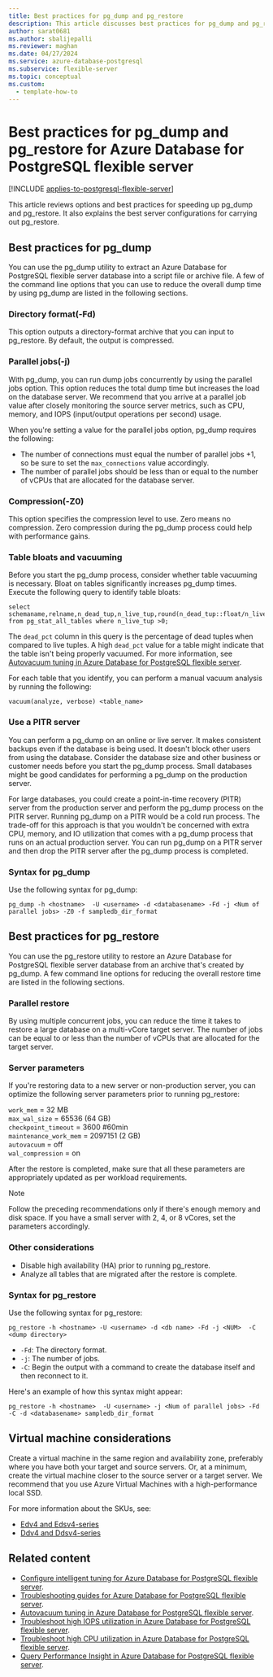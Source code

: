```yaml
---
title: Best practices for pg_dump and pg_restore
description: This article discusses best practices for pg_dump and pg_restore in Azure Database for PostgreSQL flexible server.
author: sarat0681
ms.author: sbalijepalli
ms.reviewer: maghan
ms.date: 04/27/2024
ms.service: azure-database-postgresql
ms.subservice: flexible-server
ms.topic: conceptual
ms.custom:
  - template-how-to
---
```


# Best practices for pg_dump and pg_restore for Azure Database for PostgreSQL flexible server

[!INCLUDE [applies-to-postgresql-flexible-server](~/reusable-content/ce-skilling/azure/includes/postgresql/includes/applies-to-postgresql-flexible-server.md)]

This article reviews options and best practices for speeding up pg_dump and pg_restore. It also explains the best server configurations for carrying out pg_restore.

## Best practices for pg_dump

You can use the pg_dump utility to extract an Azure Database for PostgreSQL flexible server database into a script file or archive file. A few of the command line options that you can use to reduce the overall dump time by using pg_dump are listed in the following sections.

### Directory format(-Fd)

This option outputs a directory-format archive that you can input to pg_restore. By default, the output is compressed.

### Parallel jobs(-j)

With pg_dump, you can run dump jobs concurrently by using the parallel jobs option. This option reduces the total dump time but increases the load on the database server. We recommend that you arrive at a parallel job value after closely monitoring the source server metrics, such as CPU, memory, and IOPS (input/output operations per second) usage.

When you're setting a value for the parallel jobs option, pg_dump requires the following:
- The number of connections must equal the number of parallel jobs&nbsp;+1, so be sure to set the `max_connections` value accordingly.
- The number of parallel jobs should be less than or equal to the number of vCPUs that are allocated for the database server.

### Compression(-Z0)

This option specifies the compression level to use. Zero means no compression. Zero compression during the pg_dump process could help with performance gains.

### Table bloats and vacuuming

Before you start the pg_dump process, consider whether table vacuuming is necessary. Bloat on tables significantly increases pg_dump times. Execute the following query to identify table bloats:

```
select schemaname,relname,n_dead_tup,n_live_tup,round(n_dead_tup::float/n_live_tup::float*100) dead_pct,autovacuum_count,last_vacuum,last_autovacuum,last_autoanalyze,last_analyze from pg_stat_all_tables where n_live_tup >0;
```

The `dead_pct` column in this query is the percentage of dead tuples when compared to live tuples. A high `dead_pct` value for a table might indicate that the table isn't being properly vacuumed. For more information, see [Autovacuum tuning in Azure Database for PostgreSQL flexible server](how-to-autovacuum-tuning.md).


For each table that you identify, you can perform a manual vacuum analysis by running the following:

```
vacuum(analyze, verbose) <table_name> 
```

### Use a PITR server

You can perform a pg_dump on an online or live server. It makes consistent backups even if the database is being used. It doesn't block other users from using the database. Consider the database size and other business or customer needs before you start the pg_dump process. Small databases might be good candidates for performing a pg_dump on the production server. 

For large databases, you could create a point-in-time recovery (PITR) server from the production server and perform the pg_dump process on the PITR server. Running pg_dump on a PITR would be a cold run process. The trade-off for this approach is that you wouldn't be concerned with extra CPU, memory, and IO utilization that comes with a pg_dump process that runs on an actual production server. You can run pg_dump on a PITR server and then drop the PITR server after the pg_dump process is completed.

### Syntax for pg_dump

Use the following syntax for pg_dump:

`pg_dump -h <hostname>  -U <username> -d <databasename> -Fd -j <Num of parallel jobs> -Z0 -f sampledb_dir_format`

## Best practices for pg_restore

You can use the pg_restore utility to restore an Azure Database for PostgreSQL flexible server database from an archive that's created by pg_dump. A few command line options for reducing the overall restore time are listed in the following sections.

### Parallel restore

By using multiple concurrent jobs, you can reduce the time it takes to restore a large database on a multi-vCore target server. The number of jobs can be equal to or less than the number of vCPUs that are allocated for the target server.

### Server parameters

If you're restoring data to a new server or non-production server, you can optimize the following server parameters prior to running pg_restore:

`work_mem` = 32 MB   
`max_wal_size` = 65536 (64 GB)     
`checkpoint_timeout` = 3600 #60min     
`maintenance_work_mem` = 2097151 (2 GB)   
`autovacuum` = off   
`wal_compression` = on   

After the restore is completed, make sure that all these parameters are appropriately updated as per workload requirements.

> [!NOTE]
> Follow the preceding recommendations only if there's enough memory and disk space. If you have a small server with 2, 4, or 8 vCores, set the parameters accordingly.

### Other considerations

- Disable high availability (HA) prior to running pg_restore.
- Analyze all tables that are migrated after the restore is complete.

### Syntax for pg_restore

Use the following syntax for pg_restore:

`pg_restore -h <hostname> -U <username> -d <db name> -Fd -j <NUM>  -C  <dump directory>`

* `-Fd`: The directory format.   
* `-j`: The number of jobs.   
* `-C`: Begin the output with a command to create the database itself and then reconnect to it.     

Here's an example of how this syntax might appear:

`pg_restore -h <hostname>  -U <username> -j <Num of parallel jobs> -Fd -C -d <databasename> sampledb_dir_format`

## Virtual machine considerations

Create a virtual machine in the same region and availability zone, preferably where you have both your target and source servers. Or, at a minimum, create the virtual machine closer to the source server or a target server. We recommend that you use Azure Virtual Machines with a high-performance local SSD. 

For more information about the SKUs, see:
* [Edv4 and Edsv4-series](/azure/virtual-machines/edv4-edsv4-series)   
* [Ddv4 and Ddsv4-series](/azure/virtual-machines/ddv4-ddsv4-series)

## Related content

- [Configure intelligent tuning for Azure Database for PostgreSQL flexible server](how-to-enable-intelligent-performance-portal.md).
- [Troubleshooting guides for Azure Database for PostgreSQL flexible server](concepts-troubleshooting-guides.md).
- [Autovacuum tuning in Azure Database for PostgreSQL flexible server](how-to-autovacuum-tuning.md).
- [Troubleshoot high IOPS utilization in Azure Database for PostgreSQL flexible server](how-to-high-io-utilization.md).
- [Troubleshoot high CPU utilization in Azure Database for PostgreSQL flexible server](how-to-high-cpu-utilization.md).
- [Query Performance Insight in Azure Database for PostgreSQL flexible server](concepts-query-performance-insight.md).
